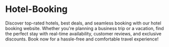 # Hotel-Booking
Discover top-rated hotels, best deals, and seamless booking with our hotel booking website. Whether you're planning a business trip or a vacation, find the perfect stay with real-time availability, customer reviews, and exclusive discounts. Book now for a hassle-free and comfortable travel experience! 
